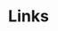 ---
title: Links
links:
  - title: GitHub
    description: 跳转至我的Github仓库
    website: https://github.com/blessli/mysite
  - title: 免费正版高清图片素材库
    description: Pixabay拥有超过2.6百万张优质图片和视频素材，让你轻松应对各种设计场景
    website: https://pixabay.com/zh/
  - title: 微信读书
    description: 读万卷书，行万里路
    website: https://weread.qq.com/
  - title: YouTube
    description: Siberia 4K - Scenic Relaxation Film With Calming Music
    website: https://www.youtube.com/watch?v=y13JsbpHaT4&ab_channel=ScenicRelaxation
  - title: LeetCode
    description: 刷题平台
    website: https://leetcode.cn/problem-list/2cktkvj/
menu:
    main: 
        weight: -50
        params:
            icon: link

comments: true
---